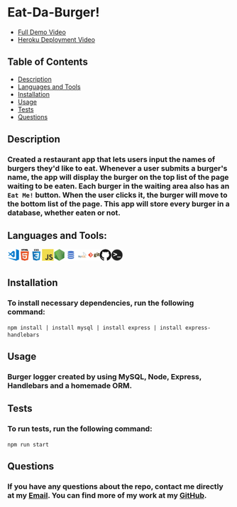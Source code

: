 # **Eat-Da-Burger!**

* [Full Demo Video](https://drive.google.com/file/d/1PeCQZWdkWzNymlY4rNAATNsekR5JvkUb/preview)
* [Heroku Deployment Video](https://obscure-waters-33367.herokuapp.com/)

## Table of Contents
- [Description](#description)
- [Languages and Tools](#languagesandtools)
- [Installation](#installation)
- [Usage](#usage)
- [Tests](#tests)
- [Questions](#questions)

## Description
### Created a restaurant app that lets users input the names of burgers they'd like to eat. Whenever a user submits a burger's name, the app will display the burger on the top list of the page waiting to be eaten. Each burger in the waiting area also has an ``` Eat Me! ``` button. When the user clicks it, the burger will move to the bottom list of the page. This app will store every burger in a database, whether eaten or not.

## Languages and Tools:
<img align="left" alt="Visual Studio Code" width="26px" src="https://raw.githubusercontent.com/github/explore/80688e429a7d4ef2fca1e82350fe8e3517d3494d/topics/visual-studio-code/visual-studio-code.png" />
<img align="left" alt="HTML5" width="26px" src="https://raw.githubusercontent.com/github/explore/80688e429a7d4ef2fca1e82350fe8e3517d3494d/topics/html/html.png" />
<img align="left" alt="CSS3" width="26px" src="https://raw.githubusercontent.com/github/explore/80688e429a7d4ef2fca1e82350fe8e3517d3494d/topics/css/css.png" />
<img align="left" alt="JavaScript" width="26px" src="https://raw.githubusercontent.com/github/explore/80688e429a7d4ef2fca1e82350fe8e3517d3494d/topics/javascript/javascript.png" />
<img align="left" alt="Node.js" width="26px" src="https://raw.githubusercontent.com/github/explore/80688e429a7d4ef2fca1e82350fe8e3517d3494d/topics/nodejs/nodejs.png" />
<img align="left" alt="SQL" width="26px" src="https://raw.githubusercontent.com/github/explore/80688e429a7d4ef2fca1e82350fe8e3517d3494d/topics/sql/sql.png" />
<img align="left" alt="MySQL" width="26px" src="https://raw.githubusercontent.com/github/explore/80688e429a7d4ef2fca1e82350fe8e3517d3494d/topics/mysql/mysql.png" />
<img align="left" alt="Git" width="26px" src="https://raw.githubusercontent.com/github/explore/80688e429a7d4ef2fca1e82350fe8e3517d3494d/topics/git/git.png" />
<img align="left" alt="GitHub" width="26px" src="https://raw.githubusercontent.com/github/explore/78df643247d429f6cc873026c0622819ad797942/topics/github/github.png" />
<img align="left" alt="Terminal" width="26px" src="https://raw.githubusercontent.com/github/explore/80688e429a7d4ef2fca1e82350fe8e3517d3494d/topics/terminal/terminal.png" />
<br><br>

## Installation
### To install necessary dependencies, run the following command: 
```
npm install | install mysql | install express | install express-handlebars
```
## Usage
### Burger logger created by using MySQL, Node, Express, Handlebars and a homemade ORM.

## Tests
### To run tests, run the following command: 
 ``` 
npm run start
 ```
## Questions
### If you have any questions about the repo, contact me directly at my [Email](mailto:shadysaleh01@gmail.com). You can find more of my work at my [GitHub](https://github.com/shadysaleh01).

